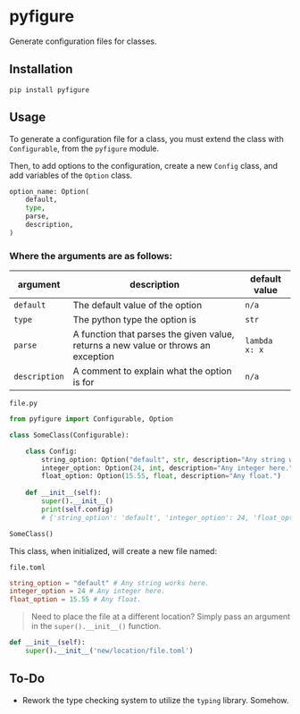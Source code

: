 # pyfigure

Generate configuration files for classes.

## Installation

`pip install pyfigure`

## Usage

To generate a configuration file for a class, you must extend the class with `Configurable`, from the `pyfigure` module.

Then, to add options to the configuration, create a new `Config` class, and add variables of the `Option` class.

```py
option_name: Option(
    default,
    type,
    parse,
    description,
)
```

### Where the arguments are as follows:

|argument|description|default value|
|-|-|-|
`default`|The default value of the option|`n/a`
`type`|The python type the option is|`str`
`parse`|A function that parses the given value, returns a new value or throws an exception|`lambda x: x`
`description`|A comment to explain what the option is for|`n/a`

`file.py`
```py
from pyfigure import Configurable, Option

class SomeClass(Configurable):

    class Config:
        string_option: Option("default", str, description="Any string works here.")
        integer_option: Option(24, int, description="Any integer here.")
        float_option: Option(15.55, float, description="Any float.")
    
    def __init__(self):
        super().__init__()
        print(self.config)
        # {'string_option': 'default', 'integer_option': 24, 'float_option': 15.55}

SomeClass()
```

This class, when initialized, will create a new file named:

`file.toml`
```toml
string_option = "default" # Any string works here.
integer_option = 24 # Any integer here.
float_option = 15.55 # Any float.
```

> Need to place the file at a different location?
Simply pass an argument in the `super().__init__()` function.

```py
def __init__(self):
    super().__init__('new/location/file.toml')
```

## To-Do

- Rework the type checking system to utilize the `typing` library. Somehow.